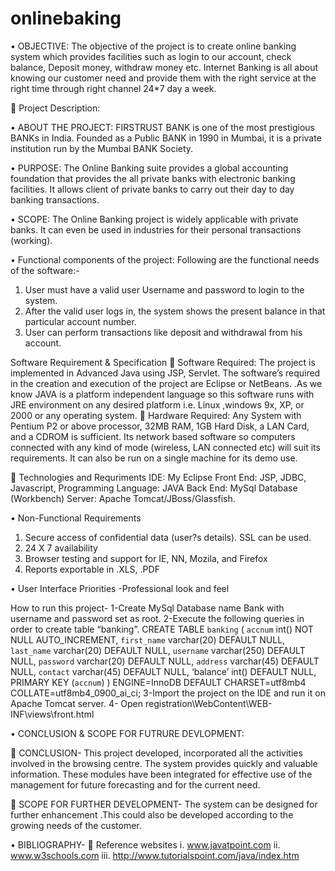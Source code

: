 # onlinebaking
•	OBJECTIVE:
The objective of the project is to create online banking system which provides facilities such as login to our account, check balance, Deposit money, withdraw money etc. Internet Banking is all about knowing our customer need and provide them with the right service at the right time through right channel 24*7 day a week.

	Project Description:

•	ABOUT THE PROJECT:
FIRSTRUST BANK is one of the most prestigious BANKs in India. Founded as a Public BANK in 1990 in Mumbai, it is a private institution run by the Mumbai BANK Society.

•	PURPOSE:
The Online Banking suite provides a global accounting foundation that provides the all private banks with electronic banking facilities. It allows client of private banks to carry out their day to day banking transactions.

•	SCOPE:
The Online Banking project is widely applicable with private banks. It can even be used in industries for their personal transactions (working).


•	Functional components of the project:
Following are the functional needs of the software:-
1. User must have a valid user Username and password to login to the system.
2. After the valid user logs in, the system shows the present balance in that particular account number.
3. User  can perform transactions like deposit and withdrawal from his account.

Software Requirement & Specification
	Software Required:
The project is implemented in Advanced Java using JSP, Servlet. The software’s required in the creation and execution of the project are  Eclipse or NetBeans. .As we know JAVA is a platform independent language so this software runs with JRE environment on any desired platform i.e. Linux ,windows 9x, XP, or 2000 or any operating system.
	Hardware Required:
Any System with Pentium P2 or above processor, 32MB RAM, 1GB Hard Disk, a LAN Card, and a CDROM is sufficient. Its network based software so computers connected with any kind of mode (wireless, LAN connected etc) will suit its requirements. It can also be run on a single machine for its demo use.

	Technologies and Requriments
IDE: My Eclipse
Front End:  JSP, JDBC, Javascript, 
Programming Language:   JAVA
Back End:  MySql Database (Workbench)
Server: Apache Tomcat/JBoss/Glassfish.

•	Non-Functional Requirements
1.	Secure access of confidential data (user?s details). SSL can be used.
2.	24 X 7 availability
3.	Browser testing and support for IE, NN, Mozila, and Firefox
4.	Reports exportable in .XLS, .PDF 

•	User Interface Priorities -Professional look and feel

How to run this project-
1-Create MySql Database name Bank with username and password set as root.
2-Execute the following queries in order to create table “banking”.
CREATE TABLE `banking` (
   `accnum` int() NOT NULL AUTO_INCREMENT,
   `first_name` varchar(20) DEFAULT NULL,
   `last_name` varchar(20) DEFAULT NULL,
   `username` varchar(250) DEFAULT NULL,
   `password` varchar(20) DEFAULT NULL,
   `address` varchar(45) DEFAULT NULL,
   `contact` varchar(45) DEFAULT NULL,
    ‘balance’ int() DEFAULT NULL,
   PRIMARY KEY (`accnum`)
) ENGINE=InnoDB DEFAULT CHARSET=utf8mb4 COLLATE=utf8mb4_0900_ai_ci;
3-Import the project on the IDE and run it on Apache Tomcat server.
4- Open registration\WebContent\WEB-INF\views\front.html


•	CONCLUSION & SCOPE FOR FUTRURE DEVLOPMENT:

	CONCLUSION-
This project developed, incorporated all the activities involved in the browsing centre. The system provides quickly and valuable information. These modules have been integrated for effective use of the management for future forecasting and for the current need.

	SCOPE FOR FURTHER DEVELOPMENT-
The system can be designed for further enhancement .This could also be developed according to the growing needs of the customer.


•	BIBLIOGRAPHY-
	Reference websites
i.	www.javatpoint.com
ii.	www.w3schools.com
iii.	http://www.tutorialspoint.com/java/index.htm



